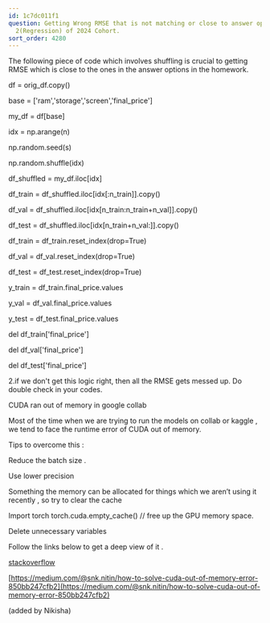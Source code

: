 ```yaml
---
id: 1c7dc011f1
question: Getting Wrong RMSE that is not matching or close to answer options in HW
  2(Regression) of 2024 Cohort.
sort_order: 4280
---
```


The following piece of code which involves shuffling is crucial to getting RMSE which is close to the ones in the answer options in the homework.

df = orig_df.copy()

base = ['ram','storage','screen','final_price']

my_df = df[base]

idx = np.arange(n)

np.random.seed(s)

np.random.shuffle(idx)

df_shuffled = my_df.iloc[idx]

df_train = df_shuffled.iloc[idx[:n_train]].copy()

df_val = df_shuffled.iloc[idx[n_train:n_train+n_val]].copy()

df_test = df_shuffled.iloc[idx[n_train+n_val:]].copy()

df_train = df_train.reset_index(drop=True)

df_val = df_val.reset_index(drop=True)

df_test = df_test.reset_index(drop=True)

y_train = df_train.final_price.values

y_val =  df_val.final_price.values

y_test = df_test.final_price.values

del df_train['final_price']

del df_val['final_price']

del df_test['final_price']

2.if we don't get this logic right, then all the RMSE gets messed up. Do double check in your codes.

CUDA ran out of memory in google collab

Most of the time when we are trying to run the models on collab or kaggle , we tend to face the  runtime error of CUDA out of memory.

Tips to overcome this :

Reduce the batch size .

Use lower precision

Something the memory can be allocated for things which we aren’t using it recently , so try to clear the cache

Import torch torch.cuda.empty_cache()  // free up the GPU memory space.

Delete unnecessary variables

Follow the links below to get a deep view of it .

[stackoverflow](https://stackoverflow.com/questions/54374935/how-can-i-fix-this-strange-error-runtimeerror-cuda-error-out-of-memory)

[https://medium.com/@snk.nitin/how-to-solve-cuda-out-of-memory-error-850bb247cfb2](https://medium.com/@snk.nitin/how-to-solve-cuda-out-of-memory-error-850bb247cfb2)

(added by Nikisha)

